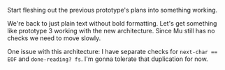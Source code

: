 Start fleshing out the previous prototype's plans into something working.

We're back to just plain text without bold formatting. Let's get something
like prototype 3 working with the new architecture. Since Mu still has no
checks we need to move slowly.

One issue with this architecture: I have separate checks for `next-char ==
EOF` and `done-reading? fs`. I'm gonna tolerate that duplication for now.
